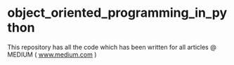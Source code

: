 # object_oriented_programming_in_python

This repository has all the code which has been written for all articles @ MEDIUM ( www.medium.com ) 
